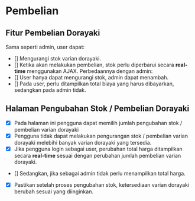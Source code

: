 # Pembelian

## Fitur Pembelian Dorayaki
Sama seperti admin, user dapat:
- [] Mengurangi stok varian dorayaki.
- [] Ketika akan melakukan pembelian, stok perlu diperbarui secara **real-time** menggunakan AJAX.
Perbedaannya dengan admin:
- [] User hanya dapat mengurangi stok, admin dapat menambah.
- [] Pada user, perlu ditampilkan total biaya yang harus dibayarkan, sedangkan pada admin tidak.

## Halaman Pengubahan Stok / Pembelian Dorayaki
- [x] Pada halaman ini pengguna dapat memilih jumlah pengubahan stok / pembelian varian dorayaki
- [x] Pengguna tidak dapat melakukan pengurangan stok / pembelian varian dorayaki melebihi banyak varian dorayaki yang tersedia.
- [x] Jika pengguna login sebagai user, perubahan total harga ditampilkan secara **real-time** sesuai dengan perubahan jumlah pembelian varian dorayaki. 
- [] Sedangkan, jika sebagai admin tidak perlu menampilkan total harga.
- [x] Pastikan setelah proses pengubahan stok, ketersediaan varian dorayaki berubah sesuai yang diinginkan.
